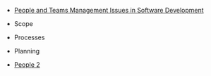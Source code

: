 
* [People and Teams Management Issues in Software Development](/people/)
* Scope
* Processes
* Planning


* [People 2](/people2/)